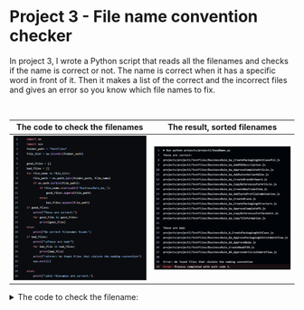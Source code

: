 # Project 3 - File name convention checker

In project 3, I wrote a Python script that reads all the filenames and checks if the name is correct or not. The name is correct when it has a specific word in front of it. Then it makes a list of the correct and the incorrect files and gives an error so you know which file names to fix.

<br>

| The code to check the filenames | The result, sorted filenames |
| :--------------: | :---------------: |
| ![Filenamechecker](img/NameCheckCode.png) | ![FilenamesSorted](img/FilenamesSorted.png) |

<details>

<summary>The code to check the filename:</summary>

```python
import os
import sys

folder_path = "projects/project3/TestFiles"
file_list = os.listdir(folder_path)

good_files = []
bad_files = []
for file_name in file_list:
    file_path = os.path.join(folder_path, file_name)
    if os.path.isfile(file_path):
        if file_name.startswith('BusinessRule_ba_'):
            good_files.append(file_path)
        else:
            bad_files.append(file_path)
if good_files:
    print("These are correct:")
    for good_file in good_files:
        print(good_file)
else:
    print("No correct filenames found.")
if bad_files:
    print("\nThese are bad:")
    for bad_file in bad_files:
        print(bad_file)
    print("\nError: We found files that violate the naming convention")
    sys.exit(1)

else:
    print("\nAll filenames are correct.")
```

</details>

